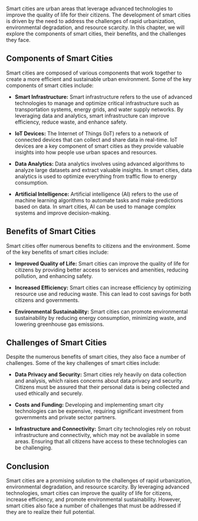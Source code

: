 
Smart cities are urban areas that leverage advanced technologies to improve the quality of life for their citizens. The development of smart cities is driven by the need to address the challenges of rapid urbanization, environmental degradation, and resource scarcity. In this chapter, we will explore the components of smart cities, their benefits, and the challenges they face.

Components of Smart Cities
--------------------------

Smart cities are composed of various components that work together to create a more efficient and sustainable urban environment. Some of the key components of smart cities include:

* **Smart Infrastructure:** Smart infrastructure refers to the use of advanced technologies to manage and optimize critical infrastructure such as transportation systems, energy grids, and water supply networks. By leveraging data and analytics, smart infrastructure can improve efficiency, reduce waste, and enhance safety.

* **IoT Devices:** The Internet of Things (IoT) refers to a network of connected devices that can collect and share data in real-time. IoT devices are a key component of smart cities as they provide valuable insights into how people use urban spaces and resources.

* **Data Analytics:** Data analytics involves using advanced algorithms to analyze large datasets and extract valuable insights. In smart cities, data analytics is used to optimize everything from traffic flow to energy consumption.

* **Artificial Intelligence:** Artificial intelligence (AI) refers to the use of machine learning algorithms to automate tasks and make predictions based on data. In smart cities, AI can be used to manage complex systems and improve decision-making.

Benefits of Smart Cities
------------------------

Smart cities offer numerous benefits to citizens and the environment. Some of the key benefits of smart cities include:

* **Improved Quality of Life:** Smart cities can improve the quality of life for citizens by providing better access to services and amenities, reducing pollution, and enhancing safety.

* **Increased Efficiency:** Smart cities can increase efficiency by optimizing resource use and reducing waste. This can lead to cost savings for both citizens and governments.

* **Environmental Sustainability:** Smart cities can promote environmental sustainability by reducing energy consumption, minimizing waste, and lowering greenhouse gas emissions.

Challenges of Smart Cities
--------------------------

Despite the numerous benefits of smart cities, they also face a number of challenges. Some of the key challenges of smart cities include:

* **Data Privacy and Security:** Smart cities rely heavily on data collection and analysis, which raises concerns about data privacy and security. Citizens must be assured that their personal data is being collected and used ethically and securely.

* **Costs and Funding:** Developing and implementing smart city technologies can be expensive, requiring significant investment from governments and private sector partners.

* **Infrastructure and Connectivity:** Smart city technologies rely on robust infrastructure and connectivity, which may not be available in some areas. Ensuring that all citizens have access to these technologies can be challenging.

Conclusion
----------

Smart cities are a promising solution to the challenges of rapid urbanization, environmental degradation, and resource scarcity. By leveraging advanced technologies, smart cities can improve the quality of life for citizens, increase efficiency, and promote environmental sustainability. However, smart cities also face a number of challenges that must be addressed if they are to realize their full potential.
